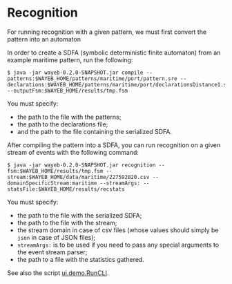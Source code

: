 # Recognition

For running recognition with a given pattern,
we must first convert the pattern into an automaton

In order to create a SDFA (symbolic deterministic finite automaton) from an example maritime pattern, 
run the following:
````
$ java -jar wayeb-0.2.0-SNAPSHOT.jar compile --patterns:$WAYEB_HOME/patterns/maritime/port/pattern.sre --declarations:$WAYEB_HOME/patterns/maritime/port/declarationsDistance1.sre --outputFsm:$WAYEB_HOME/results/tmp.fsm
````
You must specify: 
* the path to the file with the patterns;
* the path to the declarations file;
* and the path to the file containing the serialized SDFA. 

After compiling the pattern into a SDFA,
you can run recognition on a given stream of events with the following command:
````
$ java -jar wayeb-0.2.0-SNAPSHOT.jar recognition --fsm:$WAYEB_HOME/results/tmp.fsm --stream:$WAYEB_HOME/data/maritime/227592820.csv --domainSpecificStream:maritime --streamArgs: --statsFile:$WAYEB_HOME/results/recstats
````
You must specify: 
* the path to the file with the serialized SDFA;
* the path to the file with the stream;
* the stream domain in case of csv files 
(whose values should simply be `json` in case of JSON files);
* `streamArgs:` is to be used if you need to pass any special arguments to the event stream parser;
* the path to a file with the statistics gathered. 

See also the script [ui.demo.RunCLI](../cef/src/main/scala/ui/demo/RunCLI.scala).
